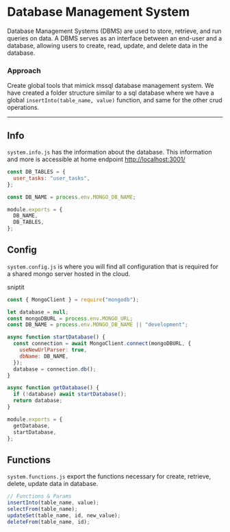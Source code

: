 # Database Management System

Database Management Systems (DBMS) are used to store, retrieve, and run queries on data. A DBMS serves as an interface between an end-user and a database, allowing users to create, read, update, and delete data in the database.

### Approach

Create global tools that mimick mssql database management system. We have created a folder structure similar to a sql database where we have a global `insertInto(table_name, value)` function, and same for the other crud operations.

<hr />

## Info 
`system.info.js` has the information about the database. This information and more is accessible at home endpoint [http://localhost:3001/](http://localhost:3001/)


```js
const DB_TABLES = {
  user_tasks: "user_tasks",
};

const DB_NAME = process.env.MONGO_DB_NAME;

module.exports = {
  DB_NAME,
  DB_TABLES,
};
```

## Config

`system.config.js` is where you will find all configuration that is required for a shared mongo server hosted in the cloud.

sniptit

```js
const { MongoClient } = require("mongodb");

let database = null;
const mongoDBURL = process.env.MONGO_URL;
const DB_NAME = process.env.MONGO_DB_NAME || "development";

async function startDatabase() {
  const connection = await MongoClient.connect(mongoDBURL, {
    useNewUrlParser: true,
    dbName: DB_NAME,
  });
  database = connection.db();
}

async function getDatabase() {
  if (!database) await startDatabase();
  return database;
}

module.exports = {
  getDatabase,
  startDatabase,
};
```

## Functions

`system.functions.js` export the functions necessary for create, retrieve, delete, update data in database.

```js
// Functions & Params
insertInto(table_name, value);
selectFrom(table_name);
updateSet(table_name, id, new_value);
deleteFrom(table_name, id);
```
